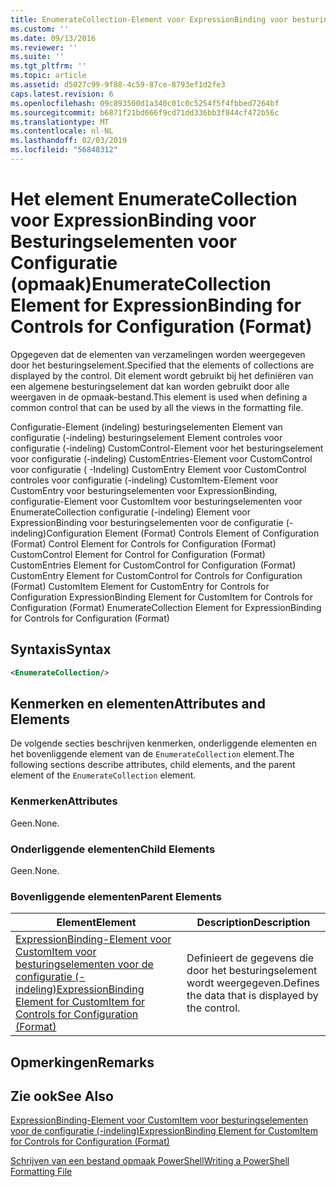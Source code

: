 ```yaml
---
title: EnumerateCollection-Element voor ExpressionBinding voor besturingselementen voor de configuratie (-indeling) | Microsoft Docs
ms.custom: ''
ms.date: 09/13/2016
ms.reviewer: ''
ms.suite: ''
ms.tgt_pltfrm: ''
ms.topic: article
ms.assetid: d5027c99-9f88-4c59-87ce-8793ef1d2fe3
caps.latest.revision: 6
ms.openlocfilehash: 09c893500d1a340c01c0c5254f5f4fbbed7264bf
ms.sourcegitcommit: b6871f21bd666f9cd71dd336bb3f844cf472b56c
ms.translationtype: MT
ms.contentlocale: nl-NL
ms.lasthandoff: 02/03/2019
ms.locfileid: "56848312"
---
```

# <a name="enumeratecollection-element-for-expressionbinding-for-controls-for-configuration-format"></a><span data-ttu-id="3443a-102">Het element EnumerateCollection voor ExpressionBinding voor Besturingselementen voor Configuratie (opmaak)</span><span class="sxs-lookup"><span data-stu-id="3443a-102">EnumerateCollection Element for ExpressionBinding for Controls for Configuration (Format)</span></span>

<span data-ttu-id="3443a-103">Opgegeven dat de elementen van verzamelingen worden weergegeven door het besturingselement.</span><span class="sxs-lookup"><span data-stu-id="3443a-103">Specified that the elements of collections are displayed by the control.</span></span> <span data-ttu-id="3443a-104">Dit element wordt gebruikt bij het definiëren van een algemene besturingselement dat kan worden gebruikt door alle weergaven in de opmaak-bestand.</span><span class="sxs-lookup"><span data-stu-id="3443a-104">This element is used when defining a common control that can be used by all the views in the formatting file.</span></span>

<span data-ttu-id="3443a-105">Configuratie-Element (indeling) besturingselementen Element van configuratie (-indeling) besturingselement Element controles voor configuratie (-indeling) CustomControl-Element voor het besturingselement voor configuratie (-indeling) CustomEntries-Element voor CustomControl voor configuratie ( -Indeling) CustomEntry Element voor CustomControl controles voor configuratie (-indeling) CustomItem-Element voor CustomEntry voor besturingselementen voor ExpressionBinding, configuratie-Element voor CustomItem voor besturingselementen voor EnumerateCollection configuratie (-indeling) Element voor ExpressionBinding voor besturingselementen voor de configuratie (-indeling)</span><span class="sxs-lookup"><span data-stu-id="3443a-105">Configuration Element (Format) Controls Element of Configuration (Format) Control Element for Controls for Configuration (Format) CustomControl Element for Control for Configuration (Format) CustomEntries Element for CustomControl for Configuration (Format) CustomEntry Element for CustomControl for Controls for Configuration (Format) CustomItem Element for CustomEntry for Controls for Configuration ExpressionBinding Element for CustomItem for Controls for Configuration (Format) EnumerateCollection Element for ExpressionBinding for Controls for Configuration (Format)</span></span>

## <a name="syntax"></a><span data-ttu-id="3443a-106">Syntaxis</span><span class="sxs-lookup"><span data-stu-id="3443a-106">Syntax</span></span>

```xml
<EnumerateCollection/>
```

## <a name="attributes-and-elements"></a><span data-ttu-id="3443a-107">Kenmerken en elementen</span><span class="sxs-lookup"><span data-stu-id="3443a-107">Attributes and Elements</span></span>

<span data-ttu-id="3443a-108">De volgende secties beschrijven kenmerken, onderliggende elementen en het bovenliggende element van de `EnumerateCollection` element.</span><span class="sxs-lookup"><span data-stu-id="3443a-108">The following sections describe attributes, child elements, and the parent element of the `EnumerateCollection` element.</span></span>

### <a name="attributes"></a><span data-ttu-id="3443a-109">Kenmerken</span><span class="sxs-lookup"><span data-stu-id="3443a-109">Attributes</span></span>

<span data-ttu-id="3443a-110">Geen.</span><span class="sxs-lookup"><span data-stu-id="3443a-110">None.</span></span>

### <a name="child-elements"></a><span data-ttu-id="3443a-111">Onderliggende elementen</span><span class="sxs-lookup"><span data-stu-id="3443a-111">Child Elements</span></span>

<span data-ttu-id="3443a-112">Geen.</span><span class="sxs-lookup"><span data-stu-id="3443a-112">None.</span></span>

### <a name="parent-elements"></a><span data-ttu-id="3443a-113">Bovenliggende elementen</span><span class="sxs-lookup"><span data-stu-id="3443a-113">Parent Elements</span></span>

|<span data-ttu-id="3443a-114">Element</span><span class="sxs-lookup"><span data-stu-id="3443a-114">Element</span></span>|<span data-ttu-id="3443a-115">Description</span><span class="sxs-lookup"><span data-stu-id="3443a-115">Description</span></span>|
|-------------|-----------------|
|[<span data-ttu-id="3443a-116">ExpressionBinding-Element voor CustomItem voor besturingselementen voor de configuratie (-indeling)</span><span class="sxs-lookup"><span data-stu-id="3443a-116">ExpressionBinding Element for CustomItem for Controls for Configuration (Format)</span></span>](./expressionbinding-element-for-customitem-for-controls-for-configuration-format.md)|<span data-ttu-id="3443a-117">Definieert de gegevens die door het besturingselement wordt weergegeven.</span><span class="sxs-lookup"><span data-stu-id="3443a-117">Defines the data that is displayed by the control.</span></span>|

## <a name="remarks"></a><span data-ttu-id="3443a-118">Opmerkingen</span><span class="sxs-lookup"><span data-stu-id="3443a-118">Remarks</span></span>

## <a name="see-also"></a><span data-ttu-id="3443a-119">Zie ook</span><span class="sxs-lookup"><span data-stu-id="3443a-119">See Also</span></span>

[<span data-ttu-id="3443a-120">ExpressionBinding-Element voor CustomItem voor besturingselementen voor de configuratie (-indeling)</span><span class="sxs-lookup"><span data-stu-id="3443a-120">ExpressionBinding Element for CustomItem for Controls for Configuration (Format)</span></span>](./expressionbinding-element-for-customitem-for-controls-for-configuration-format.md)

[<span data-ttu-id="3443a-121">Schrijven van een bestand opmaak PowerShell</span><span class="sxs-lookup"><span data-stu-id="3443a-121">Writing a PowerShell Formatting File</span></span>](./writing-a-powershell-formatting-file.md)
